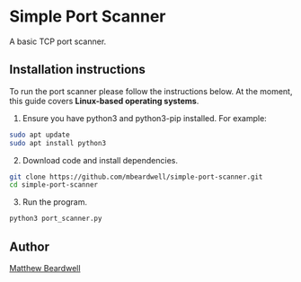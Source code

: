 # Simple Port Scanner
A basic TCP port scanner.

## Installation instructions
To run the port scanner please follow the instructions below. At the moment, this guide covers **Linux-based operating systems**.

1. Ensure you have python3 and python3-pip installed. For example:
```bash
sudo apt update
sudo apt install python3
```

2. Download code and install dependencies.
```bash
git clone https://github.com/mbeardwell/simple-port-scanner.git
cd simple-port-scanner
```

3. Run the program.
```bash
python3 port_scanner.py
```

## Author
[Matthew Beardwell](https://github.com/mbeardwell)
